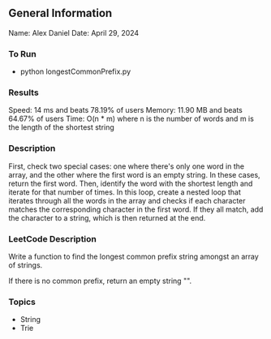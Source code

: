 ## General Information
Name: Alex Daniel
Date: April 29, 2024

### To Run
- python longestCommonPrefix.py

### Results
Speed: 14 ms and beats 78.19% of users
Memory: 11.90 MB and beats 64.67% of users
Time: O(n * m) where n is the number of words and m is the length of the shortest string

### Description
First, check two special cases: one where there's only one word in the array, and the other where the first word is an empty string. In these cases, return the first word. Then, identify the word with the shortest length and iterate for that number of times. In this loop, create a nested loop that iterates through all the words in the array and checks if each character matches the corresponding character in the first word. If they all match, add the character to a string, which is then returned at the end.

### LeetCode Description
Write a function to find the longest common prefix string amongst an array of strings.

If there is no common prefix, return an empty string "".

### Topics
- String
- Trie